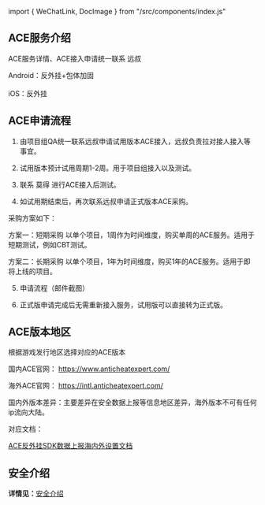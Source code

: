 import { WeChatLink, DocImage } from "/src/components/index.js"

## ACE服务介绍

ACE服务详情、ACE接入申请统一联系 <WeChatLink name='远叔'>远叔</WeChatLink>

<DocImage src='ace/ace1.png'></DocImage>

Android：反外挂+包体加固 <br></br>iOS：反外挂

## ACE申请流程

1. 由项目组QA统一联系<WeChatLink name='远叔'>远叔</WeChatLink>申请试用版本ACE接入，远叔负责拉对接人接入等事宜。

2. 试用版本预计试用周期1-2周。用于项目组接入以及测试。

3. 联系 <WeChatLink name='莫得'>莫得</WeChatLink> 进行ACE接入后测试。

4. 如试用期结束后，再次联系<WeChatLink name='远叔'>远叔</WeChatLink>申请正式版本ACE采购。

采购方案如下：

方案一：短期采购 以单个项目，1周作为时间维度，购买单周的ACE服务。适用于短期测试，例如CBT测试。

方案二：长期采购 以单个项目，1年为时间维度，购买1年的ACE服务。适用于即将上线的项目。

5. 申请流程（邮件截图）

<DocImage src='ace/ace2.png'></DocImage>
<DocImage src='ace/ace3.png'></DocImage>

6. 正式版申请完成后无需重新接入服务，试用版可以直接转为正式版。

## ACE版本地区

根据游戏发行地区选择对应的ACE版本

国内ACE官网：    https://www.anticheatexpert.com/ 

海外ACE官网：    https://intl.anticheatexpert.com/ 

国内外版本差异：主要差异在安全数据上报等信息地区差异，海外版本不可有任何ip流向大陆。

对应文档：

[ACE反外挂SDK数据上报海内外设置文档](https://qaq.com/static/public/ACE/ACE%E5%8F%8D%E5%A4%96%E6%8C%82SDK%E6%95%B0%E6%8D%AE%E4%B8%8A%E6%8A%A5%E6%B5%B7%E5%86%85%E5%A4%96%E8%AE%BE%E7%BD%AE%E6%96%87%E6%A1%A3.pdf?download=true)

## 安全介绍

**详情见：**[安全介绍](https://qaq.com//docs/services/safe/introduce/安全介绍)

